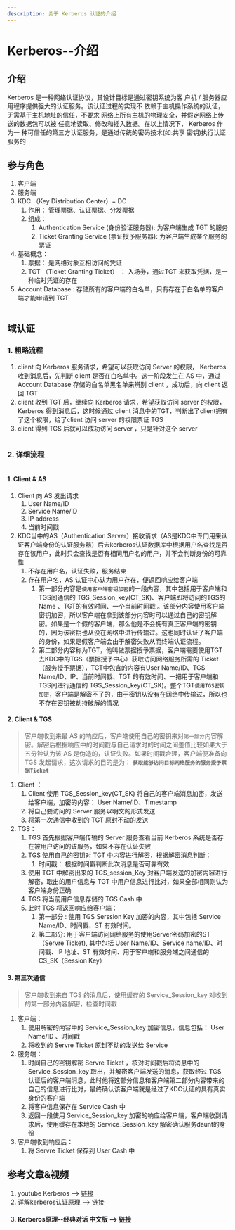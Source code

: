 ```yaml
---
description: 关于 Kerberos 认证的介绍
---
```


# Kerberos--介绍

## 介绍

Kerberos 是一种网络认证协议，其设计目标是通过密钥系统为客 户机 / 服务器应用程序提供强大的认证服务。该认证过程的实现不 依赖于主机操作系统的认证，无需基于主机地址的信任，不要求 网络上所有主机的物理安全，并假定网络上传送的数据包可以被 任意地读取、修改和插入数据。在以上情况下， Kerberos 作为一 种可信任的第三方认证服务，是通过传统的密码技术(如:共享 密钥)执行认证服务的

## 参与角色

1. 客户端
2. 服务端
3. KDC （Key Distribution Center）= DC
   1. 作用： 管理票据、认证票据、分发票据
   2. 组成：
      1. Authentication Service (身份验证服务器): 为客户端生成 TGT 的服务
      2. Ticket Granting Service (票证授予服务器): 为客户端生成某个服务的票证
4. 基础概念：
   1. 票据： 是网络对象互相访问的凭证
   2. TGT （Ticket Granting Ticket） ： 入场券，通过TGT 来获取凭据，是一种临时凭证的存在
5. Account Database : 存储所有的客户端的白名单，只有存在于白名单的客户端才能申请到 TGT

<figure><img src="../../../.gitbook/assets/Kerberos1.png" alt=""><figcaption></figcaption></figure>

## 域认证

### 1. 粗略流程

1. client 向 Kerberos 服务请求，希望可以获取访问 Server 的权限， Kerberos 收到消息后，先判断 client 是否在白名单中。这一阶段发生在 AS 中，通过 Account Database 存储的白名单黑名单来辨别 client ，成功后，向 client 返回 TGT
2. client 收到 TGT 后，继续向 Kerberos 请求，希望获取访问 server 的权限， Kerberos 得到消息后，这时候通过 client 消息中的TGT，判断出了client拥有了这个权限，给了client 访问 server 的权限票证 TGS
3. client 得到 TGS 后就可以成功访问 server ，只是针对这个 server

<figure><img src="../../../.gitbook/assets/Kerberos2.png" alt=""><figcaption></figcaption></figure>

### 2. 详细流程

<figure><img src="../../../.gitbook/assets/Kerberos3.png" alt=""><figcaption></figcaption></figure>

#### 1. Client & AS

1. Client 向 AS 发出请求
   1. User Name/ID
   2. Service Name/ID
   3. IP address
   4. 当前时间戳
2. KDC当中的AS（Authentication Server）接收请求（AS是KDC中专门用来认证客户端身份的认证服务器）后去kerberos认证数据库中根据用户名查找是否存在该用户，此时只会查找是否有相同用户名的用户，并不会判断身份的可靠性
   1. 不存在用户名，认证失败，服务结束
   2. 存在用户名，AS 认证中心认为用户存在，便返回响应给客户端
      1. 第一部分内容是`使用客户端密钥加密`的一段内容，其中包括用于客户端和TGS间通信的 TGS\_Session\_key(CT\_SK)、客户端即将访问的TGS的 Name 、TGT的有效时间、一个当前时间戳 。该部分内容使用客户端密钥加密，所以客户端在拿到该部分内容时可以通过自己的密钥解密。如果是一个假的客户端，那么他是不会拥有真正客户端的密钥的，因为该密钥也从没在网络中进行传输过。这也同时认证了客户端的身份，如果是假客户端会由于解密失败从而终端认证流程。
      2. 第二部分内容称为TGT，他叫做票据授予票据，客户端需要使用TGT去KDC中的TGS（票据授予中心）获取访问网络服务所需的 Ticket（服务授予票据），TGT中包含的内容有User Name/ID、TGS Name/ID、IP、当前时间戳、TGT 的有效时间、一把用于客户端和TGS间进行通信的 TGS\_Session\_key(CT\_SK)。整个TGT`使用TGS密钥加密`，客户端是解密不了的，由于密钥从没有在网络中传输过，所以也不存在密钥被劫持破解的情况

#### 2. Client & TGS

> 客户端收到来最 AS 的响应后，客户端使用自己的密钥来对`第一部分`内容解密。解密后根据响应中的时间戳与自己请求时的时间之间差值比较如果大于五分钟认为该 AS 是伪造的，认证失败。如果时间戳合理，客户端便准备向 TGS 发起请求，这次请求的目的是为： **`获取能够访问目标网络服务的服务授予票据Ticket`**

1. Client ：
   1. Client 使用 TGS\_Session\_key(CT\_SK) 将自己的客户端消息加密，发送给客户端，加密的内容： User Name/ID、Timestamp
   2. 将自己要访问的 Server 服务以明文的形式发送
   3. 将第一次通信中收到的 TGT 原封不动的发送
2. TGS：
   1. TGS 首先根据客户端传输的 Server 服务查看当前 Kerberos 系统是否存在被用户访问的该服务，如果不存在认证失败
   2. TGS 使用自己的密钥对 TGT 中内容进行解密，根据解密消息判断：
      1. 时间戳： 根据时间戳判断此次消息是否可靠有效
   3. 使用 TGT 中解密出来的 TGS\_session\_Key 对客户端发送的加密内容进行解密，取出的用户信息与 TGT 中用户信息进行比对，如果全部相同则认为客户端身份正确
   4. TGS 将当前用户信息存储的 TGS Cash 中
   5. 此时 TGS 将返回响应给客户端：
      1. 第一部分 : 使用 TGS Serssion Key 加密的内容，其中包括 Service Name/ID、时间戳、ST 有效时间。
      2. 第二部分: 用于客户端访问网络服务的使用Server密码加密的ST（Servre Ticket), 其中包括 User Name/ID、Service name/ID、时间戳、IP 地址、ST 有效时间、用于客户端和服务端之间通信的 CS\_SK（Session Key）

#### 3. 第三次通信

> 客户端收到来自 TGS 的消息后，使用缓存的 Service\_Session\_key 对收到的第一部分内容解密，检查时间戳

1. 客户端：
   1. 使用解密的内容中的 Service\_Session\_key 加密信息，信息包括： User Name/ID 、时间戳
   2. 将收到的 Servre Ticket 原封不动的发送给 Service
2. 服务端：
   1. 时间自己的密钥解密 Servre Ticket ，核对时间戳后将消息中的 Service\_Session\_key 取出，并解密客户端发送的消息，获取经过 TGS 认证后的客户端消息，此时他将这部分信息和客户端第二部分内容带来的自己的信息进行比对，最终确认该客户端就是经过了KDC认证的具有真实身份的客户端
   2. 将客户信息保存在 Service Cash 中
   3. 返回一段使用 Service\_Session\_key 加密的响应给客户端，客户端收到请求后，使用缓存在本地的 Service\_Session\_key 解密确认服务daunt的身份
3. 客户端收到响应后：
   1. 将 Servre Ticket 保存到 User Cash 中

## 参考文章&视频

1. youtube Kerberos --> [链接](https://www.youtube.com/watch?v=5N242XcKAsM)
2. 详解kerberos认证原理 --> [链接](https://blog.csdn.net/rlnLo2pNEfx9c/article/details/122871829?ops\_request\_misc=%257B%2522request%255Fid%2522%253A%2522167098486216800215021109%2522%252C%2522scm%2522%253A%252220140713.130102334..%2522%257D\&request\_id=167098486216800215021109\&biz\_id=0\&utm\_medium=distribute.pc\_search\_result.none-task-blog-2\~all\~top\_click\~default-2-122871829-null-null.142^v68^pc\_rank\_34\_queryrelevant25,201^v4^add\_ask,213^v2^t3\_control1\&utm\_term=kerberos\&spm=1018.2226.3001.4187)
3. #### Kerberos原理--经典对话 中文版 --> [链接](https://github.com/SnowMeteors/KerberosPrinciple-Chinese)
